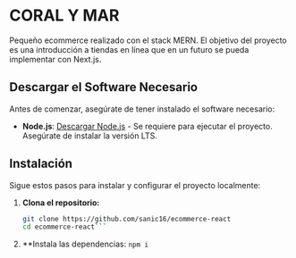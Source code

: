 # CORAL Y MAR

Pequeño ecommerce realizado con el stack MERN. El objetivo del proyecto es una introducción a tiendas en línea que en un futuro se pueda implementar con Next.js.

## Descargar el Software Necesario

Antes de comenzar, asegúrate de tener instalado el software necesario:

- **Node.js**: [Descargar Node.js](https://nodejs.org/) - Se requiere para ejecutar el proyecto. Asegúrate de instalar la versión LTS.

## Instalación

Sigue estos pasos para instalar y configurar el proyecto localmente:

1. **Clona el repositorio:**

   ````bash
   git clone https://github.com/sanic16/ecommerce-react
   cd ecommerce-react```

   ````

2. \*\*Instala las dependencias:
   `npm i`
